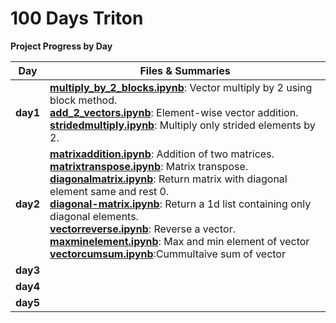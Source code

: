 # 100 Days Triton

**Project Progress by Day**

| **Day**  | **Files & Summaries**                                                                                                                                                                                                                                                                                                                                                                                                                                                                                                                                                                                                                                        |
| -------- | ------------------------------------------------------------------------------------------------------------------------------------------------------------------------------------------------------------------------------------------------------------------------------------------------------------------------------------------------------------------------------------------------------------------------------------------------------------------------------------------------------------------------------------------------------------------------------------------------------------------------------------------------------------ |
| **day1** | [**multiply_by_2_blocks.ipynb**](day1/multiply_by_2_blocks.ipynb): Vector multiply by 2 using block method.<br/>[**add_2_vectors.ipynb**](day1/add_2_vectors.ipynb): Element-wise vector addition.<br/>[**stridedmultiply.ipynb**](day1/stridedmultiply.ipynb): Multiply only strided elements by 2.                                                                                                                                                                                                                                                                                                                                                         |
| **day2** | [**matrixaddition.ipynb**](day2/matrixaddition.ipynb): Addition of two matrices.<br/>[**matrixtranspose.ipynb**](day2/matrixtranspose.ipynb): Matrix transpose.<br/> [**diagonalmatrix.ipynb**](day2/diagonalmatrix.ipynb): Return matrix with diagonal element same and rest 0.<br/> [**diagonal-matrix.ipynb**](day2/diagonal-matrix.ipynb): Return a 1d list containing only diagonal elements.<br/> [**vectorreverse.ipynb**](day2/vectorreverse.ipynb): Reverse a vector.<br/> [**maxminelement.ipynb**](day2/maxminelement.ipynb): Max and min element of vector<br/> [**vectorcumsum.ipynb**](day2/vectorcumsum.ipynb):Cummultaive sum of vector<br/> |
| **day3** |                                                                                                                                                                                                                                                                                                                                                                                                                                                                                                                                                                                                                                                              |
| **day4** |                                                                                                                                                                                                                                                                                                                                                                                                                                                                                                                                                                                                                                                              |
| **day5** |                                                                                                                                                                                                                                                                                                                                                                                                                                                                                                                                                                                                                                                              |
